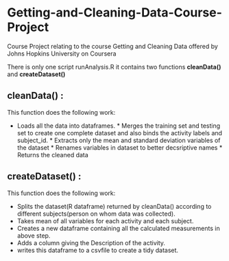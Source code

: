 # Getting-and-Cleaning-Data-Course-Project
Course Project relating to the course Getting and Cleaning Data offered by Johns Hopkins University on Coursera

There is only one script runAnalysis.R it contains two functions **cleanData()** and **createDataset()**

## cleanData() : 
This function does the following work:
               
* Loads all the data into dataframes.
               * Merges the training set and testing set to create one complete dataset and also binds the activity labels and subject_id.
               * Extracts only the mean and standard deviation variables of the dataset
               * Renames variables in dataset to better decsriptive names 
               * Returns the cleaned data
## createDataset() : 
This function does the following work:
* Splits the dataset(R dataframe) returned by cleanData() according to different subjects(person on whom data was collected).
* Takes mean of all variables for each activity and each subject.
* Creates a new dataframe containing all the calculated measurements in above step.
* Adds a column giving the Description of the activity.
 * writes this dataframe to a csvfile to create a tidy dataset.
               
